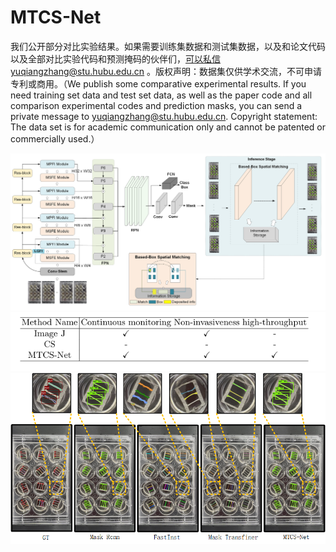# MTCS-Net
我们公开部分对比实验结果。如果需要训练集数据和测试集数据，以及和论文代码以及全部对比实验代码和预测掩码的伙伴们，可以私信yuqiangzhang@stu.hubu.edu.cn 。版权声明：数据集仅供学术交流，不可申请专利或商用。（We publish some comparative experimental results. If you need training set data and test set data, as well as the paper code and all comparison experimental codes and prediction masks, you can send a private message to yuqiangzhang@stu.hubu.edu.cn. Copyright statement: The data set is for academic communication only and cannot be patented or commercially used.）

![image](https://github.com/RainCh-zyq/MTCS-Net/blob/main/Fig.2.png)
![image](https://github.com/RainCh-zyq/MTCS-Net/blob/main/Table_2.png)
![image](https://github.com/RainCh-zyq/MTCS-Net/blob/main/Fig.6.png)
